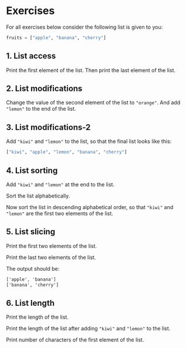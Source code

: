 # Exercises

For all exercises below consider the following list is given to you:

```python
fruits = ["apple", "banana", "cherry"]
```

## 1. List access

Print the first element of the list. Then print the last element of the list.

## 2. List modifications

Change the value of the second element of the list to `"orange"`. And add `"lemon"` to the end of the list.

## 3. List modifications-2

Add `"kiwi"` and `"lemon"` to the list, so that the final list looks like this:

```python
["kiwi", "apple", "lemon", "banana", "cherry"]
```

## 4. List sorting

Add `"kiwi"` and `"lemon"` at the end to the list.

Sort the list alphabetically.

Now sort the list in descending alphabetical order, so that `"kiwi"` and `"lemon"` are the first two elements of the list.

## 5. List slicing

Print the first two elements of the list.

Print the last two elements of the list.

The output should be:

```txt
['apple', 'banana']
['banana', 'cherry']
```

## 6. List length

Print the length of the list.

Print the length of the list after adding `"kiwi"` and `"lemon"` to the list.

Print number of characters of the first element of the list.
